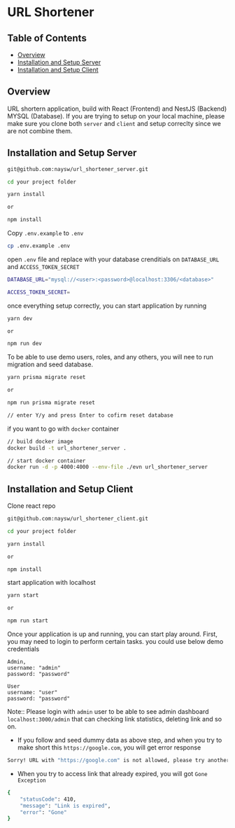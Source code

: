 # URL Shortener

## Table of Contents

- [Overview](#overview)
- [Installation and Setup Server](#installation-and-setup-server)
- [Installation and Setup Client](#installation-and-setup-client)

## Overview

URL shortern application, build with React (Frontend) and NestJS (Backend) MYSQL (Database). If you are trying to setup on your local machine, please make sure you clone both `server` and `client` and setup correclty since we are not combine them.

## Installation and Setup Server

```bash
git@github.com:naysw/url_shortener_server.git
```

```bash
cd your project folder
```

```bash
yarn install

or

npm install
```

Copy `.env.example` to `.env`

```bash
cp .env.example .env
```

open `.env` file and replace with your database crenditials on `DATABASE_URL` and `ACCESS_TOKEN_SECRET`

```bash
DATABASE_URL="mysql://<user>:<password>@localhost:3306/<database>"

ACCESS_TOKEN_SECRET=
```

once everything setup correctly, you can start application by running

```bash
yarn dev

or

npm run dev
```

To be able to use demo users, roles, and any others, you will nee to run migration and seed database.

```bash
yarn prisma migrate reset

or

npm run prisma migrate reset

// enter Y/y and press Enter to cofirm reset database
```

if you want to go with `docker` container

```bash
// build docker image
docker build -t url_shortener_server .

// start docker container
docker run -d -p 4000:4000 --env-file ./evn url_shortener_server
```

## Installation and Setup Client

Clone react repo

```bash
git@github.com:naysw/url_shortener_client.git
```

```bash
cd your project folder
```

```bash
yarn install

or

npm install
```

start application with localhost

```bash
yarn start

or

npm run start
```

Once your application is up and running, you can start play around. First, you may need to login to perform certain tasks. you could use below demo credentials

```
Admin,
username: "admin"
password: "password"

User
username: "user"
password: "password"
```

Note:: Please login with `admin` user to be able to see admin dashboard `localhost:3000/admin` that can checking link statistics, deleting link and so on.

- If you follow and seed dummy data as above step, and when you try to make short this `https://google.com`, you will get error response

```bash
Sorry! URL with "https://google.com" is not allowed, please try another one
```

- When you try to access link that already expired, you will got `Gone Exception`

```bash
{
    "statusCode": 410,
    "message": "Link is expired",
    "error": "Gone"
}

```
